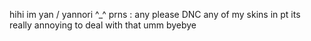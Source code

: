 hihi im yan / yannori ^_^
prns : any
please DNC any of my skins in pt its really annoying to deal with that
umm byebye
